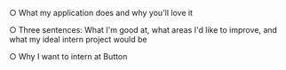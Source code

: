 ○ What my application does and why you'll love it
	

○ Three sentences: What I'm good at, what areas I'd like to improve, and what my ideal intern project would be

○ Why I want to intern at Button
